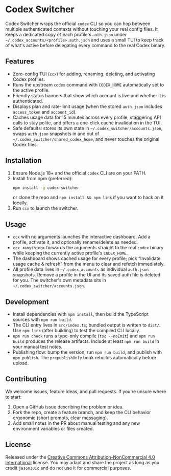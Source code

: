 # Codex Switcher

Codex Switcher wraps the official `codex` CLI so you can hop between multiple authenticated contexts without touching your real config files. It keeps a dedicated copy of each profile's `auth.json` under `~/.codex_accounts/<profile>.auth.json` and uses a small TUI to keep track of what's active before delegating every command to the real Codex binary.

## Features

- Zero-config TUI (`ccx`) for adding, renaming, deleting, and activating Codex profiles.
- Runs the upstream `codex` command with `CODEX_HOME` automatically set to the active profile.
- Friendly status banners that show which account is live and whether it is authenticated.
- Displays plan and rate-limit usage (when the stored `auth.json` includes `access_token` and `account_id`).
- Caches usage data for 15 minutes across every profile, staggering API calls to stay polite, and offers a one-click cache invalidation in the TUI.
- Safe defaults: stores its own state in `~/.codex_switcher/accounts.json`, swaps `auth.json` snapshots in and out of `~/.codex_switcher/shared_codex_home`, and never touches the original Codex files.

## Installation

1. Ensure Node.js 18+ and the official `codex` CLI are on your PATH.
2. Install from npm (preferred):
   ```bash
   npm install -g codex-switcher
   ```
   or clone the repo and `npm install && npm link` if you want to hack on it locally.
3. Run `ccx` to launch the switcher.

## Usage

- `ccx` with no arguments launches the interactive dashboard. Add a profile, activate it, and optionally rename/delete as needed.
- `ccx <anything>` forwards the arguments straight to the real `codex` binary while keeping the currently active profile's `CODEX_HOME`.
- The dashboard shows cached usage for every profile; pick “Invalidate usage cache & refresh” from the menu to clear and refetch immediately.
- All profile data lives in `~/.codex_accounts` as individual `auth.json` snapshots. Remove a profile in the UI and its saved auth file is deleted for you. The switcher's own metadata sits in `~/.codex_switcher/accounts.json`.

## Development

- Install dependencies with `npm install`, then build the TypeScript sources with `npm run build`.
- The CLI entry lives in `src/index.ts`; bundled output is written to `dist/`. Use `npm link` (after building) to test the compiled CLI locally.
- `npm run check` runs a type-only compile (`tsc --noEmit`) and `npm run build` produces the release artifacts. Include at least `npm run build` in your manual test notes.
- Publishing flow: bump the version, run `npm run build`, and publish with `npm publish`. The `prepublishOnly` hook rebuilds automatically before upload.

## Contributing

We welcome issues, feature ideas, and pull requests. If you're unsure where to start:

1. Open a GitHub issue describing the problem or idea.
2. Fork the repo, create a feature branch, and keep the CLI behavior ergonomic (short prompts, clear messaging).
3. Add small notes in the PR about manual testing and any new environment variables or files created.

## License

Released under the [Creative Commons Attribution-NonCommercial 4.0 International](./LICENSE) license. You may adapt and share the project as long as you credit `jason301c` and do not use it for commercial purposes.
